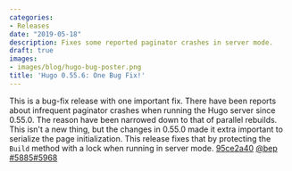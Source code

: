 ```yaml
---
categories:
- Releases
date: "2019-05-18"
description: Fixes some reported paginator crashes in server mode.
draft: true
images:
- images/blog/hugo-bug-poster.png
title: 'Hugo 0.55.6: One Bug Fix!'
---
```


This is a bug-fix release with one important fix. There have been reports about infrequent paginator crashes when running the Hugo server since 0.55.0. The reason have been narrowed down to that of parallel rebuilds. This isn't a new thing, but the changes in 0.55.0 made it extra important to serialize the page initialization. This release fixes that by protecting the `Build` method with a lock when running in server mode. [95ce2a40](https://github.com/gohugoio/hugo/commit/95ce2a40e734bb82b69f9a64270faf3ed69c92cc) [@bep](https://github.com/bep) [#5885](https://github.com/gohugoio/hugo/issues/5885)[#5968](https://github.com/gohugoio/hugo/issues/5968)

